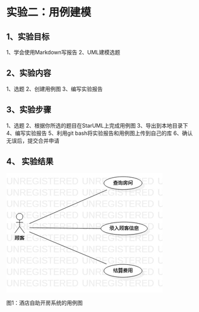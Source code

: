 # 实验二：用例建模

## 1、实验目标

1、学会使用Markdown写报告
2、UML建模选题

## 2、实验内容

1、选题
2、创建用例图
3、编写实验报告

## 3、实验步骤

1、选题
2、根据你所选的题目在StarUML上完成用例图
3、导出到本地目录下
4、编写实验报告
5、利用git bash将实验报告和用例图上传到自己的库
6、确认无误后，提交合并申请

## 4、 实验结果

![用例图](./Lab2_UseCaseDiagram.jpg)

图1：酒店自助开房系统的用例图